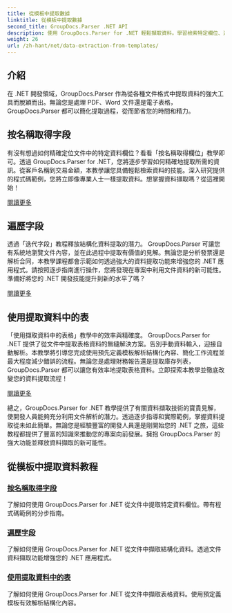 ```yaml
---
title: 從模板中提取數據
linktitle: 從模板中提取數據
second_title: GroupDocs.Parser .NET API
description: 使用 GroupDocs.Parser for .NET 輕鬆擷取資料。學習檢索特定欄位、迭代資料以及使用提取內容中的表格。
weight: 26
url: /zh-hant/net/data-extraction-from-templates/
---
```


## 介紹

在 .NET 開發領域，GroupDocs.Parser 作為從各種文件格式中提取資料的強大工具而脫穎而出。無論您是處理 PDF、Word 文件還是電子表格，GroupDocs.Parser 都可以簡化提取過程，從而節省您的時間和精力。

## 按名稱取得字段

有沒有想過如何精確定位文件中的特定資料欄位？看看「按名稱取得欄位」教學即可。透過 GroupDocs.Parser for .NET，您將逐步學習如何精確地提取所需的資訊。從客戶名稱到交易金額，本教學讓您具備輕鬆檢索資料的技能。深入研究提供的程式碼範例，您將立即像專業人士一樣提取資料。想掌握資料擷取嗎？從這裡開始！

[閱讀更多](./get-field-by-name/)

## 遍歷字段

透過「迭代字段」教程釋放結構化資料提取的潛力。 GroupDocs.Parser 可讓您有系統地瀏覽文件內容，並在此過程中提取有價值的見解。無論您是分析發票還是解析合同，本教學課程都會示範如何透過強大的資料提取功能來增強您的 .NET 應用程式。請按照逐步指南進行操作，您將發現在專案中利用文件資料的新可能性。準備好將您的 .NET 開發技能提升到新的水平了嗎？

[閱讀更多](./iterate-through-fields/)

## 使用提取資料中的表

「使用擷取資料中的表格」教學中的效率與精確度。 GroupDocs.Parser for .NET 提供了從文件中提取表格資料的無縫解決方案。告別手動資料輸入，迎接自動解析。本教學將引導您完成使用預先定義模板解析結構化內容、簡化工作流程並最大程度減少錯誤的流程。無論您是處理財務報告還是提取庫存列表，GroupDocs.Parser 都可以讓您有效率地提取表格資料。立即探索本教學並徹底改變您的資料提取流程！

[閱讀更多](./working-with-tables-in-extracted-data/)

總之，GroupDocs.Parser for .NET 教學提供了有關資料擷取技術的寶貴見解，使開發人員能夠充分利用文件解析的潛力。透過逐步指導和實際範例，掌握資料提取從未如此簡單。無論您是經驗豐富的開發人員還是剛開始您的 .NET 之旅，這些教程都提供了豐富的知識來推動您的專案向前發展。擁抱 GroupDocs.Parser 的強大功能並釋放資料擷取的新可能性。
## 從模板中提取資料教程
### [按名稱取得字段](./get-field-by-name/)
了解如何使用 GroupDocs.Parser for .NET 從文件中提取特定資料欄位。帶有程式碼範例的分步指南。
### [遍歷字段](./iterate-through-fields/)
了解如何使用 GroupDocs.Parser for .NET 從文件中擷取結構化資料。透過文件資料擷取功能增強您的 .NET 應用程式。
### [使用提取資料中的表](./working-with-tables-in-extracted-data/)
了解如何使用 GroupDocs.Parser for .NET 從文件中擷取表格資料。使用預定義模板有效解析結構化內容。